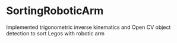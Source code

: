 # SortingRoboticArm
Implemented trigonometric inverse kinematics and Open CV object detection to sort Legos with robotic arm
